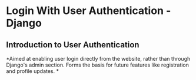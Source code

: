 # Login With User Authentication - Django

## Introduction to User Authentication

*Aimed at enabling user login directly from the website, rather than through Django's admin section.
Forms the basis for future features like registration and profile updates.
*